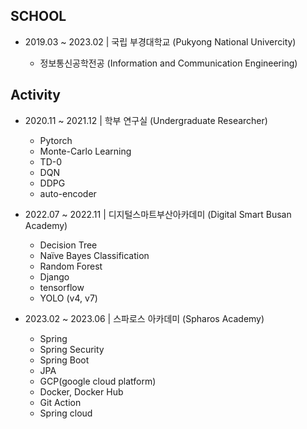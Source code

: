 ## SCHOOL

* 2019.03 ~ 2023.02 | 국립 부경대학교 (Pukyong National Univercity)

  - 정보통신공학전공 (Information and Communication Engineering)


## Activity

* 2020.11 ~ 2021.12 | 학부 연구실 (Undergraduate Researcher)
  - Pytorch
  - Monte-Carlo Learning
  - TD-0
  - DQN
  - DDPG
  - auto-encoder

* 2022.07 ~ 2022.11 | 디지털스마트부산아카데미 (Digital Smart Busan Academy)
  - Decision Tree
  - Naïve Bayes Classification
  - Random Forest
  - Django
  - tensorflow
  - YOLO (v4, v7)

* 2023.02 ~ 2023.06 | 스파로스 아카데미 (Spharos Academy)
  - Spring
  - Spring Security
  - Spring Boot
  - JPA
  - GCP(google cloud platform)
  - Docker, Docker Hub
  - Git Action
  - Spring cloud
